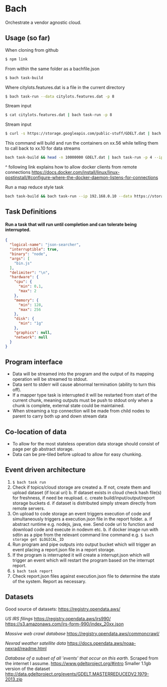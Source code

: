 # Bach
Orchestrate a vendor agnostic cloud.

## Usage (so far)

When cloning from github
```bash
$ npm link
```
From within the same folder as a bachfile.json
```bash
$ bach task-build
```
Where citylots.features.dat is a file in the current directory
```bash
$ bach task-run --data citylots.features.dat -p 8
```
Stream input
```bash
$ cat citylots.features.dat | bach task-run -p 8
```
Stream input
```bash
$ curl -s https://storage.googleapis.com/public-stuff/GDELT.dat | bach task-run -p 8
```
This command will build and run the containers on xx.56 while telling them to call back to xx.10 for data streams
```bash
bach task-build && head -n 10000000 GDELT.dat | bach task-run -p 4 --ip 192.168.0.10 --lb 4
```
^ following link explains how to allow docker clients from remote connections
https://docs.docker.com/install/linux/linux-postinstall/#configure-where-the-docker-daemon-listens-for-connections

Run a map reduce style task
```bash
bach task-build && bach task-run --ip 192.168.0.10 --data https://storage.googleapis.com/gdelt-europe-west1/GDELT1MIL.DAT -p 4
```

## Task Definitions

#### Run a task that will run until completion and can tolerate being interrupted.
```json
{
  "logical-name": "json-searcher",
  "interruptible": true,
  "binary": "node",
  "args": [
    "bin.js"
  ],
  "delimiter": "\n",
  "hardware": {
    "cpu": {
      "min": 0.1,
      "max": 2
    },
    "memory": {
      "min": 128,
      "max": 256
    },
    "disk": {
      "min": "1g"
    },
    "graphics": null,
    "network": null
  }
}
```

## Program interface

- Data will be streamed into the program and the output of its mapping operation will be streamed to stdout.
- Data sent to stderr will cause abnormal termination (ability to turn this off).
- If a mapper type task is interrupted it will be restarted from start of the current chunk, meaning outputs must be push to stdout only when a chunk is complete, external state could be maintained.
- When streaming a tcp connection will be made from child nodes to parent to carry both up and down stream data

## Co-location of data

- To allow for the most stateless operation data storage should consist of page per gb abstract storage.
- Data can be pre-tiled before upload to allow for easy chunking.

## Event driven architecture
1. `$ bach task run`
2. Check if topics/cloud storage are created
    a. If not, create them and upload dataset (if local uri)
    b. If dataset exists in cloud check hash file(s) for freshness, if need be reupload.
    c. create build/input/output/report storage buckets
    d. if dataset is distributed simply stream directly from remote servers.
4. On upload to code storage an event triggers execution of code and simultaneously triggers a execution.json file in the report folder.
    a. if abstract runtime e.g. nodejs, java, exe. Send code uri to            function and download code and execute in nodevm etc.
    b. if docker image run with sdtin as a pipe from the relevant          command line command e.g. `$ bach storage get $LOGICAL_ID`
5. Run program and pipe outputs into output bucket which will trigger an event placing a report.json file in a report storage.
6. If the program is interrupted it will create a interrupt.json which will trigger an event which will restart the program based on the interrupt report.
7. `$ bach task report`
8. Check report.json files against execution.json file to determine the state of the system. Report as necessary.

## Datasets

Good source of datasets:
https://registry.opendata.aws/

_US IRS filings_
https://registry.opendata.aws/irs990/
https://s3.amazonaws.com/irs-form-990/index_20xx.json

_Massive web crawl database_
https://registry.opendata.aws/commoncrawl/

_Nexrad weather satellite data_
https://docs.opendata.aws/noaa-nexrad/readme.html

_Database of a subset of all 'events' that occur on this earth._ Scraped from the internet I assume.
https://www.gdeltproject.org/#intro
Smaller 1.1gb version of the dataset http://data.gdeltproject.org/events/GDELT.MASTERREDUCEDV2.1979-2013.zip

